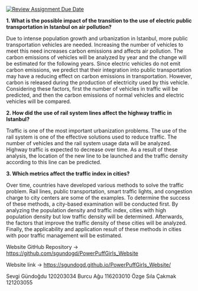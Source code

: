 [![Review Assignment Due Date](https://classroom.github.com/assets/deadline-readme-button-22041afd0340ce965d47ae6ef1cefeee28c7c493a6346c4f15d667ab976d596c.svg)](https://classroom.github.com/a/5i0xgF2j)


**1.	What is the possible impact of the transition to the use of electric public transportation in Istanbul on air pollution?**

Due to intense population growth and urbanization in Istanbul, more public transportation vehicles are needed. Increasing the number of vehicles to meet this need increases carbon emissions and affects air pollution. The carbon emissions of vehicles will be analyzed by year and the change will be estimated for the following years. Since electric vehicles do not emit carbon emissions, we predict that their integration into public transportation may have a reducing effect on carbon emissions in transportation. However, carbon is released during the production of electricity used by this vehicle. Considering these factors, first the number of vehicles in traffic will be predicted, and then the carbon emissions of normal vehicles and electric vehicles will be compared.

**2.	How did the use of rail system lines affect the highway traffic in Istanbul?**

Traffic is one of the most important urbanization problems. The use of the rail system is one of the effective solutions used to reduce traffic. The number of vehicles and the rail system usage data will be analyzed. Highway traffic is expected to decrease over time. As a result of these analysis, the location of the new line to be launched and the traffic density according to this line can be predicted.


**3.	Which metrics affect the traffic index in cities?**

Over time, countries have developed various methods to solve the traffic problem. Rail lines, public transportation, smart traffic lights, and congestion charge to city centers are some of the examples. To determine the success of these methods, a city-based examination will be conducted first. By analyzing the population density and traffic index, cities with high population density but low traffic density will be determined. Afterwards, the factors that improve the traffic density of these cities will be analyzed. Finally, the applicability and application result of these methods in cities with poor traffic management will be estimated. 

Website GitHub Repository -> https://github.com/sgundogd/PowerPuffGirls_Website

Website link -> https://sgundogd.github.io/PowerPuffGirls_Website/

Sevgi Gündoğdu		120203034
Burcu Ağu			    116203010
Özge Sıla Çakmak	121203055
